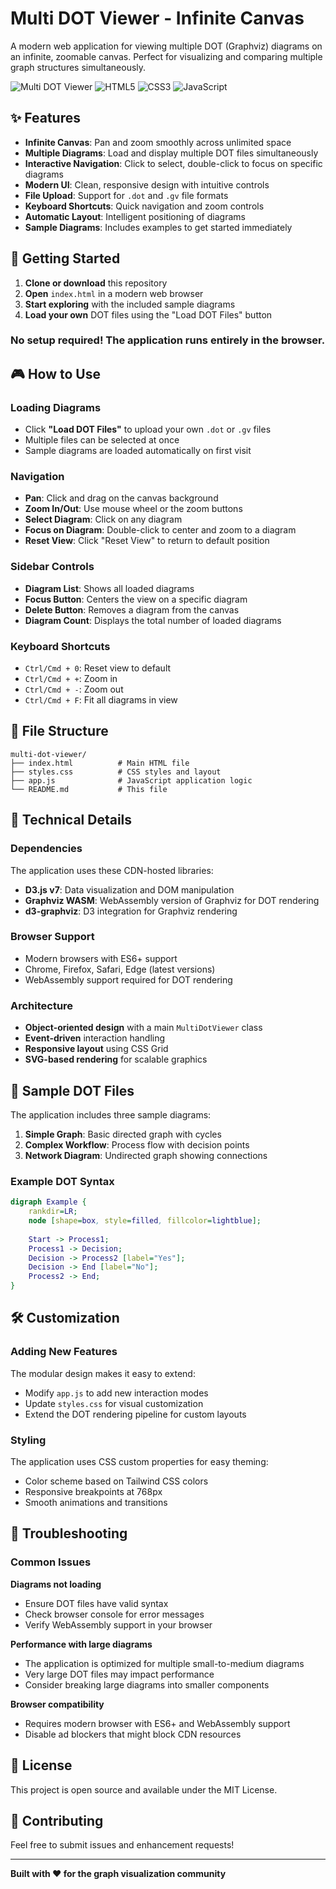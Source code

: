 # Multi DOT Viewer - Infinite Canvas

A modern web application for viewing multiple DOT (Graphviz) diagrams on an infinite, zoomable canvas. Perfect for visualizing and comparing multiple graph structures simultaneously.

![Multi DOT Viewer](https://img.shields.io/badge/Status-Ready-brightgreen) ![HTML5](https://img.shields.io/badge/HTML5-E34F26?logo=html5&logoColor=white) ![CSS3](https://img.shields.io/badge/CSS3-1572B6?logo=css3&logoColor=white) ![JavaScript](https://img.shields.io/badge/JavaScript-F7DF1E?logo=javascript&logoColor=black)

## ✨ Features

- **Infinite Canvas**: Pan and zoom smoothly across unlimited space
- **Multiple Diagrams**: Load and display multiple DOT files simultaneously
- **Interactive Navigation**: Click to select, double-click to focus on specific diagrams
- **Modern UI**: Clean, responsive design with intuitive controls
- **File Upload**: Support for `.dot` and `.gv` file formats
- **Keyboard Shortcuts**: Quick navigation and zoom controls
- **Automatic Layout**: Intelligent positioning of diagrams
- **Sample Diagrams**: Includes examples to get started immediately

## 🚀 Getting Started

1. **Clone or download** this repository
2. **Open** `index.html` in a modern web browser
3. **Start exploring** with the included sample diagrams
4. **Load your own** DOT files using the "Load DOT Files" button

### No setup required! The application runs entirely in the browser.

## 🎮 How to Use

### Loading Diagrams
- Click **"Load DOT Files"** to upload your own `.dot` or `.gv` files
- Multiple files can be selected at once
- Sample diagrams are loaded automatically on first visit

### Navigation
- **Pan**: Click and drag on the canvas background
- **Zoom In/Out**: Use mouse wheel or the zoom buttons
- **Select Diagram**: Click on any diagram
- **Focus on Diagram**: Double-click to center and zoom to a diagram
- **Reset View**: Click "Reset View" to return to default position

### Sidebar Controls
- **Diagram List**: Shows all loaded diagrams
- **Focus Button**: Centers the view on a specific diagram
- **Delete Button**: Removes a diagram from the canvas
- **Diagram Count**: Displays the total number of loaded diagrams

### Keyboard Shortcuts
- `Ctrl/Cmd + 0`: Reset view to default
- `Ctrl/Cmd + +`: Zoom in
- `Ctrl/Cmd + -`: Zoom out
- `Ctrl/Cmd + F`: Fit all diagrams in view

## 📁 File Structure

```
multi-dot-viewer/
├── index.html          # Main HTML file
├── styles.css          # CSS styles and layout
├── app.js              # JavaScript application logic
└── README.md           # This file
```

## 🔧 Technical Details

### Dependencies
The application uses these CDN-hosted libraries:
- **D3.js v7**: Data visualization and DOM manipulation
- **Graphviz WASM**: WebAssembly version of Graphviz for DOT rendering
- **d3-graphviz**: D3 integration for Graphviz rendering

### Browser Support
- Modern browsers with ES6+ support
- Chrome, Firefox, Safari, Edge (latest versions)
- WebAssembly support required for DOT rendering

### Architecture
- **Object-oriented design** with a main `MultiDotViewer` class
- **Event-driven** interaction handling
- **Responsive layout** using CSS Grid
- **SVG-based rendering** for scalable graphics

## 🎨 Sample DOT Files

The application includes three sample diagrams:

1. **Simple Graph**: Basic directed graph with cycles
2. **Complex Workflow**: Process flow with decision points
3. **Network Diagram**: Undirected graph showing connections

### Example DOT Syntax
```dot
digraph Example {
    rankdir=LR;
    node [shape=box, style=filled, fillcolor=lightblue];
    
    Start -> Process1;
    Process1 -> Decision;
    Decision -> Process2 [label="Yes"];
    Decision -> End [label="No"];
    Process2 -> End;
}
```

## 🛠️ Customization

### Adding New Features
The modular design makes it easy to extend:
- Modify `app.js` to add new interaction modes
- Update `styles.css` for visual customization
- Extend the DOT rendering pipeline for custom layouts

### Styling
The application uses CSS custom properties for easy theming:
- Color scheme based on Tailwind CSS colors
- Responsive breakpoints at 768px
- Smooth animations and transitions

## 🐛 Troubleshooting

### Common Issues

**Diagrams not loading**
- Ensure DOT files have valid syntax
- Check browser console for error messages
- Verify WebAssembly support in your browser

**Performance with large diagrams**
- The application is optimized for multiple small-to-medium diagrams
- Very large DOT files may impact performance
- Consider breaking large diagrams into smaller components

**Browser compatibility**
- Requires modern browser with ES6+ and WebAssembly support
- Disable ad blockers that might block CDN resources

## 📝 License

This project is open source and available under the MIT License.

## 🤝 Contributing

Feel free to submit issues and enhancement requests!

---

**Built with ❤️ for the graph visualization community** 